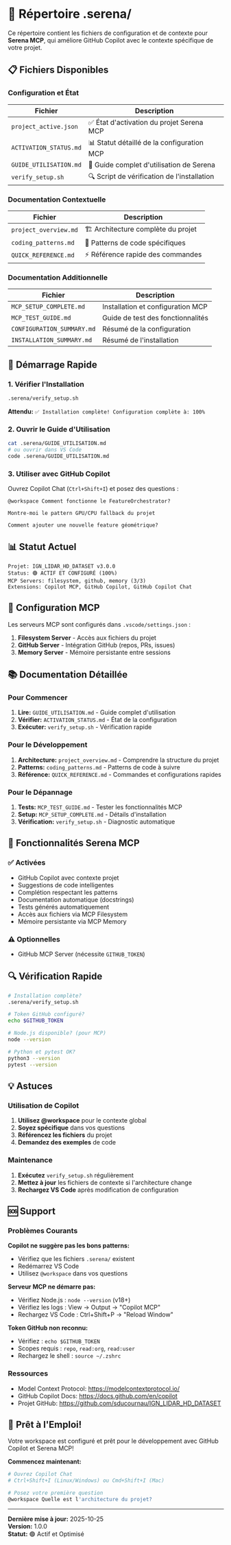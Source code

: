 # 📁 Répertoire .serena/

Ce répertoire contient les fichiers de configuration et de contexte pour **Serena MCP**, qui améliore GitHub Copilot avec le contexte spécifique de votre projet.

## 📋 Fichiers Disponibles

### Configuration et État

| Fichier                | Description                                 |
| ---------------------- | ------------------------------------------- |
| `project_active.json`  | ✅ État d'activation du projet Serena MCP   |
| `ACTIVATION_STATUS.md` | 📊 Statut détaillé de la configuration MCP  |
| `GUIDE_UTILISATION.md` | 📖 Guide complet d'utilisation de Serena    |
| `verify_setup.sh`      | 🔍 Script de vérification de l'installation |

### Documentation Contextuelle

| Fichier               | Description                        |
| --------------------- | ---------------------------------- |
| `project_overview.md` | 🏗️ Architecture complète du projet |
| `coding_patterns.md`  | 🎨 Patterns de code spécifiques    |
| `QUICK_REFERENCE.md`  | ⚡ Référence rapide des commandes  |

### Documentation Additionnelle

| Fichier                    | Description                       |
| -------------------------- | --------------------------------- |
| `MCP_SETUP_COMPLETE.md`    | Installation et configuration MCP |
| `MCP_TEST_GUIDE.md`        | Guide de test des fonctionnalités |
| `CONFIGURATION_SUMMARY.md` | Résumé de la configuration        |
| `INSTALLATION_SUMMARY.md`  | Résumé de l'installation          |

## 🚀 Démarrage Rapide

### 1. Vérifier l'Installation

```bash
.serena/verify_setup.sh
```

**Attendu:** `✅ Installation complète! Configuration complète à: 100%`

### 2. Ouvrir le Guide d'Utilisation

```bash
cat .serena/GUIDE_UTILISATION.md
# ou ouvrir dans VS Code
code .serena/GUIDE_UTILISATION.md
```

### 3. Utiliser avec GitHub Copilot

Ouvrez Copilot Chat (`Ctrl+Shift+I`) et posez des questions :

```text
@workspace Comment fonctionne le FeatureOrchestrator?
```

```text
Montre-moi le pattern GPU/CPU fallback du projet
```

```text
Comment ajouter une nouvelle feature géométrique?
```

## 📊 Statut Actuel

```text
Projet: IGN_LIDAR_HD_DATASET v3.0.0
Status: 🟢 ACTIF ET CONFIGURÉ (100%)
MCP Servers: filesystem, github, memory (3/3)
Extensions: Copilot MCP, GitHub Copilot, GitHub Copilot Chat
```

## 🔧 Configuration MCP

Les serveurs MCP sont configurés dans `.vscode/settings.json` :

1. **Filesystem Server** - Accès aux fichiers du projet
2. **GitHub Server** - Intégration GitHub (repos, PRs, issues)
3. **Memory Server** - Mémoire persistante entre sessions

## 📚 Documentation Détaillée

### Pour Commencer

1. **Lire:** `GUIDE_UTILISATION.md` - Guide complet d'utilisation
2. **Vérifier:** `ACTIVATION_STATUS.md` - État de la configuration
3. **Exécuter:** `verify_setup.sh` - Vérification rapide

### Pour le Développement

1. **Architecture:** `project_overview.md` - Comprendre la structure du projet
2. **Patterns:** `coding_patterns.md` - Patterns de code à suivre
3. **Référence:** `QUICK_REFERENCE.md` - Commandes et configurations rapides

### Pour le Dépannage

1. **Tests:** `MCP_TEST_GUIDE.md` - Tester les fonctionnalités MCP
2. **Setup:** `MCP_SETUP_COMPLETE.md` - Détails d'installation
3. **Vérification:** `verify_setup.sh` - Diagnostic automatique

## 🎯 Fonctionnalités Serena MCP

### ✅ Activées

- GitHub Copilot avec contexte projet
- Suggestions de code intelligentes
- Complétion respectant les patterns
- Documentation automatique (docstrings)
- Tests générés automatiquement
- Accès aux fichiers via MCP Filesystem
- Mémoire persistante via MCP Memory

### ⚠️ Optionnelles

- GitHub MCP Server (nécessite `GITHUB_TOKEN`)

## 🔍 Vérification Rapide

```bash
# Installation complète?
.serena/verify_setup.sh

# Token GitHub configuré?
echo $GITHUB_TOKEN

# Node.js disponible? (pour MCP)
node --version

# Python et pytest OK?
python3 --version
pytest --version
```

## 💡 Astuces

### Utilisation de Copilot

1. **Utilisez @workspace** pour le contexte global
2. **Soyez spécifique** dans vos questions
3. **Référencez les fichiers** du projet
4. **Demandez des exemples** de code

### Maintenance

1. **Exécutez** `verify_setup.sh` régulièrement
2. **Mettez à jour** les fichiers de contexte si l'architecture change
3. **Rechargez VS Code** après modification de configuration

## 🆘 Support

### Problèmes Courants

**Copilot ne suggère pas les bons patterns:**

- Vérifiez que les fichiers `.serena/` existent
- Redémarrez VS Code
- Utilisez `@workspace` dans vos questions

**Serveur MCP ne démarre pas:**

- Vérifiez Node.js : `node --version` (v18+)
- Vérifiez les logs : View → Output → "Copilot MCP"
- Rechargez VS Code : Ctrl+Shift+P → "Reload Window"

**Token GitHub non reconnu:**

- Vérifiez : `echo $GITHUB_TOKEN`
- Scopes requis : `repo`, `read:org`, `read:user`
- Rechargez le shell : `source ~/.zshrc`

### Ressources

- Model Context Protocol: <https://modelcontextprotocol.io/>
- GitHub Copilot Docs: <https://docs.github.com/en/copilot>
- Projet GitHub: <https://github.com/sducournau/IGN_LIDAR_HD_DATASET>

## 🎉 Prêt à l'Emploi!

Votre workspace est configuré et prêt pour le développement avec GitHub Copilot et Serena MCP!

**Commencez maintenant:**

```bash
# Ouvrez Copilot Chat
# Ctrl+Shift+I (Linux/Windows) ou Cmd+Shift+I (Mac)

# Posez votre première question
@workspace Quelle est l'architecture du projet?
```

---

**Dernière mise à jour:** 2025-10-25  
**Version:** 1.0.0  
**Statut:** 🟢 Actif et Optimisé
